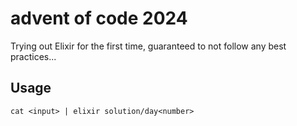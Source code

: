 # advent of code 2024

Trying out Elixir for the first time, guaranteed to not follow any best practices...

## Usage

```
cat <input> | elixir solution/day<number>
```
